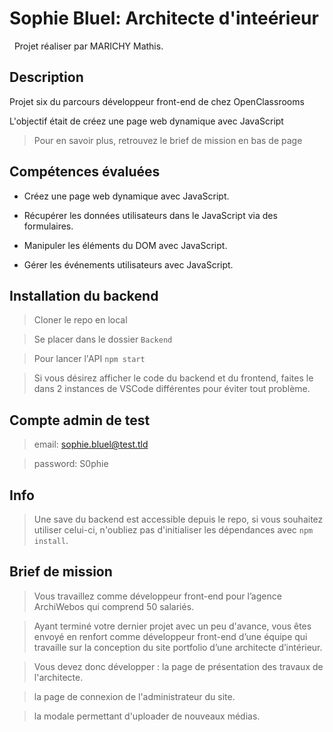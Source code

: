 # Sophie Bluel: Architecte d'inteérieur

&nbsp;
Projet réaliser par MARICHY Mathis.

## Description

Projet six du parcours développeur front-end de chez OpenClassrooms

L'objectif était de créez une page web dynamique avec JavaScript 
> Pour en savoir plus, retrouvez le brief de mission en bas de page

## Compétences évaluées

- Créez une page web dynamique avec JavaScript.

- Récupérer les données utilisateurs dans le JavaScript via des formulaires.

- Manipuler les éléments du DOM avec JavaScript.
 
- Gérer les événements utilisateurs avec JavaScript.



## Installation du backend

> Cloner le repo en local

> Se placer dans le dossier ``Backend``

> Pour lancer l'API ``npm start``

> Si vous désirez afficher le code du backend et du frontend, faites le dans 2 instances de VSCode différentes pour éviter tout problème.

## Compte admin de test

> email: sophie.bluel@test.tld

> password: S0phie 

## Info

> Une save du backend est accessible depuis le repo, si vous souhaitez utiliser celui-ci, n'oubliez pas d'initialiser les dépendances avec ``npm install``.


## Brief de mission

> Vous travaillez comme développeur front-end pour l’agence ArchiWebos qui comprend 50 salariés. 

> Ayant terminé votre dernier projet avec un peu d'avance, vous êtes envoyé en renfort comme développeur front-end d’une équipe qui travaille sur la conception du site portfolio d’une architecte d’intérieur.

>  Vous devez donc développer : la page de présentation des travaux de l'architecte.

> la page de connexion de l'administrateur du site.

> la modale permettant d'uploader de nouveaux médias. 

&nbsp;
